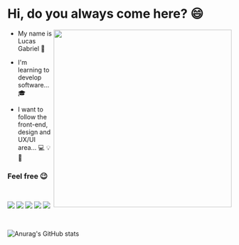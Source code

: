 <H1>Hi, do you always come here? 😄 </H1>

<div inline block>
 <a href='https://github.com/lugabrielll' ><img src="https://user-images.githubusercontent.com/83100757/164801177-ba62b0b4-576b-46f2-9cb4-b56e5db35608.png" align='right' width=400></a>

* My name is Lucas Gabriel  👋 </p>
* I'm learning to develop software... 🎓</p>
* I want to follow the front-end, design and UX/UI area... 💻 💡 💼</p>
</div>

<h3>Feel free 😉</h3><br>



<a href="https://www.facebook.com/profile.php?id=100010957066989"><img src="https://img.shields.io/badge/Facebook-1877F2?style=for-the-badge&logo=facebook&logoColor=white"></a>
<a href="https://www.instagram.com/lugabriel.s/"><img src="https://img.shields.io/badge/Instagram-E4405F?style=for-the-badge&logo=instagram&logoColor=white"></a>
<a href="https://www.linkedin.com/in/lucas-santos-2002/"><img src="https://img.shields.io/badge/LinkedIn-0077B5?style=for-the-badge&logo=linkedin&logoColor=white"></a>
<a href="https://github.com/lugabrielll"><img src="https://img.shields.io/badge/GitHub-100000?style=for-the-badge&logo=github&logoColor=white"></a>
<a href="https://lugabrielll.netlify.app/"><img src="https://img.shields.io/badge/Blogger-FF5722?style=for-the-badge&logo=blogger&logoColor=white"></a>

<br>

![Anurag's GitHub stats](https://github-readme-stats.vercel.app/api?username=lugabrielll&show_icons=true&theme=radical)
